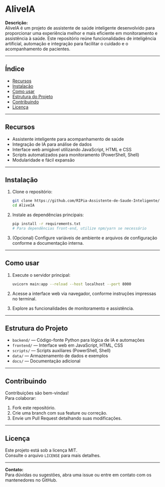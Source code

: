# AliveIA

**Descrição:**  
AliveIA é um projeto de assistente de saúde inteligente desenvolvido para proporcionar uma experiência melhor e mais eficiente em monitoramento e assistência à saúde. Este repositório reúne funcionalidades de inteligência artificial, automação e integração para facilitar o cuidado e o acompanhamento de pacientes.

---

## Índice

- [Recursos](#recursos)
- [Instalação](#instalação)
- [Como usar](#como-usar)
- [Estrutura do Projeto](#estrutura-do-projeto)
- [Contribuindo](#contribuindo)
- [Licença](#licença)

---

## Recursos

- Assistente inteligente para acompanhamento de saúde
- Integração de IA para análise de dados
- Interface web amigável utilizando JavaScript, HTML e CSS
- Scripts automatizados para monitoramento (PowerShell, Shell)
- Modularidade e fácil expansão

---

## Instalação

1. Clone o repositório:
   ```bash
   git clone https://github.com/RIPia-Assistente-de-Saude-Inteligente/AliveIA.git
   cd AliveIA
   ```

2. Instale as dependências principais:
   ```bash
   pip install -r requirements.txt
   # Para dependências front-end, utilize npm/yarn se necessário
   ```

3. (Opcional) Configure variáveis de ambiente e arquivos de configuração conforme a documentação interna.

---

## Como usar

1. Execute o servidor principal:
   ```bash
   uvicorn main:app --reload --host localhost --port 8000
   ```

2. Acesse a interface web via navegador, conforme instruções impressas no terminal.

3. Explore as funcionalidades de monitoramento e assistência.

---

## Estrutura do Projeto

- `backend/` — Código-fonte Python para lógica de IA e automações
- `frontend/` — Interface web em JavaScript, HTML, CSS
- `scripts/` — Scripts auxiliares (PowerShell, Shell)
- `data/` — Armazenamento de dados e exemplos
- `docs/` — Documentação adicional

---

## Contribuindo

Contribuições são bem-vindas!  
Para colaborar:

1. Fork este repositório.
2. Crie uma branch com sua feature ou correção.
3. Envie um Pull Request detalhando suas modificações.

---

## Licença

Este projeto está sob a licença MIT.  
Consulte o arquivo `LICENSE` para mais detalhes.

---

**Contato:**  
Para dúvidas ou sugestões, abra uma issue ou entre em contato com os mantenedores no GitHub.
